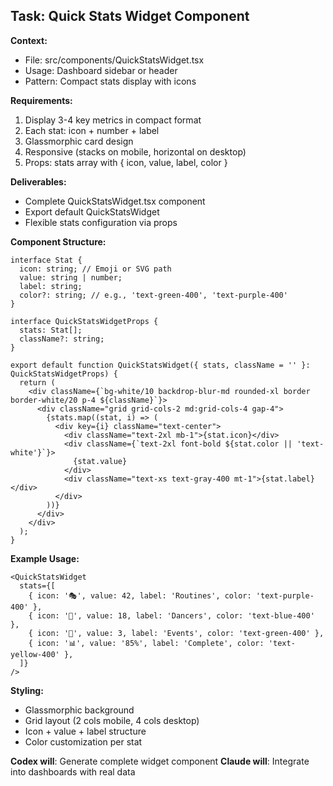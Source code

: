 ## Task: Quick Stats Widget Component

**Context:**
- File: src/components/QuickStatsWidget.tsx
- Usage: Dashboard sidebar or header
- Pattern: Compact stats display with icons

**Requirements:**
1. Display 3-4 key metrics in compact format
2. Each stat: icon + number + label
3. Glassmorphic card design
4. Responsive (stacks on mobile, horizontal on desktop)
5. Props: stats array with { icon, value, label, color }

**Deliverables:**
- Complete QuickStatsWidget.tsx component
- Export default QuickStatsWidget
- Flexible stats configuration via props

**Component Structure:**
```tsx
interface Stat {
  icon: string; // Emoji or SVG path
  value: string | number;
  label: string;
  color?: string; // e.g., 'text-green-400', 'text-purple-400'
}

interface QuickStatsWidgetProps {
  stats: Stat[];
  className?: string;
}

export default function QuickStatsWidget({ stats, className = '' }: QuickStatsWidgetProps) {
  return (
    <div className={`bg-white/10 backdrop-blur-md rounded-xl border border-white/20 p-4 ${className}`}>
      <div className="grid grid-cols-2 md:grid-cols-4 gap-4">
        {stats.map((stat, i) => (
          <div key={i} className="text-center">
            <div className="text-2xl mb-1">{stat.icon}</div>
            <div className={`text-2xl font-bold ${stat.color || 'text-white'}`}>
              {stat.value}
            </div>
            <div className="text-xs text-gray-400 mt-1">{stat.label}</div>
          </div>
        ))}
      </div>
    </div>
  );
}
```

**Example Usage:**
```tsx
<QuickStatsWidget
  stats={[
    { icon: '🎭', value: 42, label: 'Routines', color: 'text-purple-400' },
    { icon: '👥', value: 18, label: 'Dancers', color: 'text-blue-400' },
    { icon: '📅', value: 3, label: 'Events', color: 'text-green-400' },
    { icon: '📊', value: '85%', label: 'Complete', color: 'text-yellow-400' },
  ]}
/>
```

**Styling:**
- Glassmorphic background
- Grid layout (2 cols mobile, 4 cols desktop)
- Icon + value + label structure
- Color customization per stat

**Codex will**: Generate complete widget component
**Claude will**: Integrate into dashboards with real data
